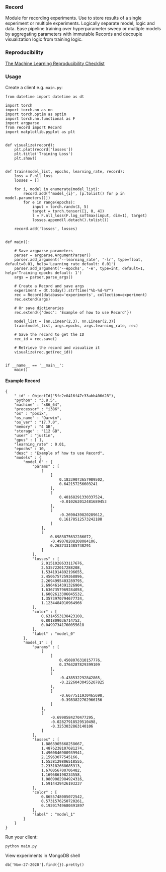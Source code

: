 ### Record
Module for recording experiments. Use to store results of a single experiment or multiple experiments. Logically separate model, logic and data. Ease pipeline training over hyperparameter sweep or multiple models by aggregating parameters with immutable Records and decouple visualization logic from training logic.

### Reproducibility
[The Machine Learning Reproducibility Checklist](https://www.cs.mcgill.ca/~jpineau/ReproducibilityChecklist.pdf)

### Usage
Create a client e.g. `main.py`:

```
from datetime import datetime as dt

import torch
import torch.nn as nn
import torch.optim as optim
import torch.nn.functional as F
import argparse
from record import Record
import matplotlib.pyplot as plt


def visualize(record):
	plt.plot(record['losses'])
	plt.title('Training Loss')
	plt.show()


def train(model_list, epochs, learning_rate, record):
	loss = F.nll_loss
	losses = []

	for i, model in enumerate(model_list):
		record.add(f'model_{i}', [p.tolist() for p in model.parameters()])
		for e in range(epochs):
			input = torch.randn(3, 5)
			target = torch.tensor([1, 0, 4])
			l = F.nll_loss(F.log_softmax(input, dim=1), target)
			losses.append(l.detach().tolist())

	record.add('losses', losses)


def main():

	# Save argparse parameters
	parser = argparse.ArgumentParser()
	parser.add_argument('--learning_rate', '-lr', type=float, default=0.01, help='Learning rate default: 0.01')
	parser.add_argument('--epochs', '-e', type=int, default=1, help='Training epochs default: 1')
	args = parser.parse_args()

	# Create a Record and save args
	experiment = dt.today().strftime("%b-%d-%Y")
	rec = Record(database='experiments', collection=experiment)
	rec.extend(args)

	# Or save dictionaries
	rec.extend({'desc': 'Example of how to use Record'})

	model_list = [nn.Linear(2,3), nn.Linear(2,3)]
	train(model_list, args.epochs, args.learning_rate, rec)

	# Save the record to get the ID
	rec_id = rec.save()

	# Retrieve the record and visualize it
	visualize(rec.get(rec_id))


if __name__ == '__main__':
	main()
```

#### Example Record
```
{
	"_id" : ObjectId("5fc2e0416f47c33abb406d28"),
	"python" : "3.8.5",
	"machine" : "x86_64",
	"processor" : "i386",
	"os" : "posix",
	"os_name" : "Darwin",
	"os_ver" : "17.7.0",
	"memory" : "4 GB",
	"storage" : "112 GB",
	"user" : "justin",
	"gpus" : [ ],
	"learning_rate" : 0.01,
	"epochs" : 10,
	"desc" : "Example of how to use Record",
	"models" : {
		"model_0" : {
			"params" : [
				[
					[
						0.18339073657989502,
						0.642157256603241
					],
					[
						0.40168291330337524,
						-0.010262012481689453
					],
					[
						-0.2690439820289612,
						0.16178512573242188
					]
				],
				[
					0.6983875632286072,
					-0.49078208208084106,
					0.2637331485748291
				]
			],
			"losses" : [
				2.0151028633117676,
				2.535722017288208,
				1.5341914892196655,
				2.4506757259368896,
				2.2694995403289795,
				2.6964614391326904,
				1.6367357969284058,
				1.6002613306045532,
				1.3573970794677734,
				1.1234484910964966
			],
			"color" : [
				0.6314553138423108,
				0.801809036714752,
				0.04997341760055618
			],
			"label" : "model_0"
		},
		"model_1" : {
			"params" : [
				[
					[
						0.4508076310157776,
						0.3764287829399109
					],
					[
						-0.438532292842865,
						-0.22260430455207825
					],
					[
						-0.6677511930465698,
						-0.3983822762966156
					]
				],
				[
					-0.6998584270477295,
					-0.02827918529510498,
					-0.3253032863140106
				]
			],
			"losses" : [
				1.8863905668258667,
				1.4876238107681274,
				1.4960846900939941,
				2.15963077545166,
				1.5538129806518555,
				2.233182668685913,
				1.670056700706482,
				1.169686198234558,
				1.0809082984924316,
				1.5914429426193237
			],
			"color" : [
				0.8655748005072542,
				0.5731576250720261,
				0.19201749680491897
			],
			"label" : "model_1"
		}
	}
}
```

Run your client:
```
python main.py
```

View experiments in MongoDB shell
```
db['Nov-27-2020'].find({}).pretty()
```

